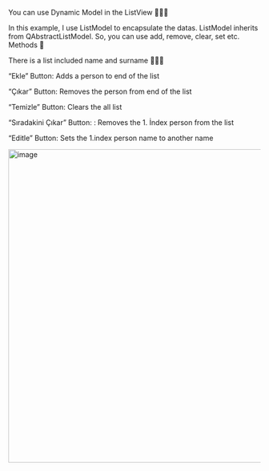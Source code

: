 You can use Dynamic Model in the ListView 🧑🏻‍💻

In this example, I use ListModel to encapsulate the datas. ListModel inherits from QAbstractListModel. So, you can use add, remove, clear, set etc. Methods 🔘

There is a list included name and surname 🧑🏻‍🦰

“Ekle” Button: Adds a person to end of the list

“Çıkar” Button: Removes the person from end of the list

“Temizle” Button: Clears the all list

“Sıradakini Çıkar” Button: : Removes the 1. İndex person from the list

“Editle” Button: Sets the 1.index person name to another name 

<img width="945" height="626" alt="image" src="https://github.com/user-attachments/assets/b5aa3b0e-b19f-4606-9181-1f8c2311cfbd" />

